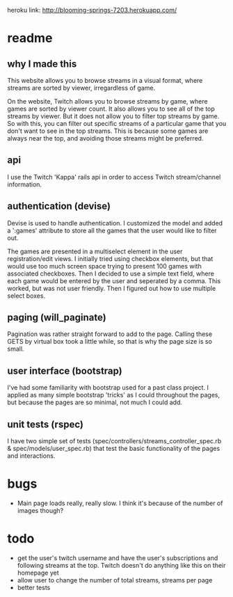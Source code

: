heroku link: http://blooming-springs-7203.herokuapp.com/

# readme

## why I made this

This website allows you to browse streams in a visual format, where streams are sorted by viewer, irregardless of game.

On the website, Twitch allows you to browse streams by game, where games are sorted by viewer count. It also allows you to see all of the top streams by viewer. But it does not allow you to filter top streams by game. So with this, you can filter out specific streams of a particular game that you don't want to see in the top streams. This is because some games are always near the top, and avoiding those streams might be preferred.

## api

I use the Twitch 'Kappa' rails api in order to access Twitch stream/channel information. 

## authentication (devise)

Devise is used to handle authentication. I customized the model and added a ':games' attribute to store all the games that the user would like to filter out.

The games are presented in a multiselect element in the user registration/edit views. I initially tried using checkbox elements, but that would use too much screen space trying to present 100 games with associated checkboxes. Then I decided to use a simple text field, where each game would be entered by the user and seperated by a comma. This worked, but was not user friendly. Then I figured out how to use multiple select boxes.

## paging (will_paginate)

Pagination was rather straight forward to add to the page. Calling these GETS by virtual box took a little while, so that is why the page size is so small.

## user interface (bootstrap)

I've had some familiarity with bootstrap used for a past class project. I applied as many simple bootstrap 'tricks' as I could throughout the pages, but because the pages are so minimal, not much I could add.

## unit tests (rspec)

I have two simple set of tests (spec/controllers/streams_controller_spec.rb & spec/models/user_spec.rb) that test the basic functionality of the pages and interactions. 

# bugs

* Main page loads really, really slow. I think it's because of the number of images though?

# todo

* get the user's twitch username and have the user's subscriptions and following streams at the top. Twitch doesn't do anything like this on their homepage yet
* allow user to change the number of total streams, streams per page
* better tests
